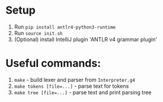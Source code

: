 # Setup

1. Run `pip install antlr4-python3-runtime` 
2. Run `source init.sh`    
3. (Optional) install IntelliJ plugin 'ANTLR v4 grammar plugin'

# Useful commands:
 
1. `make` - build lexer and parser from `Interpreter.g4`
2. `make tokens [file=...]` - parse text for tokens
3. `make tree [file=...]` - parse text and print parsing tree
   
